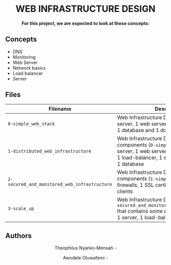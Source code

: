 

<h1 align="center">
    WEB INFRASTRUCTURE DESIGN
</h1>



<h4 align="center">
    For this project, we are expected to look at these concepts:
</h4>


## Concepts
* DNS
* Monitoring
* Web Server
* Network basics
* Load balancer
* Server

## Files

| Filename | Description |
| -------- | ----------- |
| `0-simple_web_stack` | Web Infrastructure Design. This contains: 1 server, 1 web server, 1 application server, 1 database and 1 domain name |
| `1-distributed_web_infrastructure` | Web Infrastructure Design, add components (`0-simple_web_stack`): 1 server, 1 web server, 1 application server, 1 load-balancer, 1 set of application files, 1 database |
| `2-secured_and_monitored_web_infrastructure` | Web Infrastructure Design, add components (`1-simple_web_stack`) : 3 firewalls, 1 SSL certificate, 3 monitoring clients |
| `3-scale_up` | Web Infrastructure Design, based on `2-secured_and_monitored_web_infrastructure` that contains some additional components: 1 server, 1 load-balancer |

## Authors
<p align="center">
Theophilus Nyarko-Mensah - 
<a href="https://github.com/KOBBY-IM">
        
</a>
</p>

<p align="center">
Awodele Oluwafemi -
<a href="https://github.com/Femshot">
        
</a>
</p>
